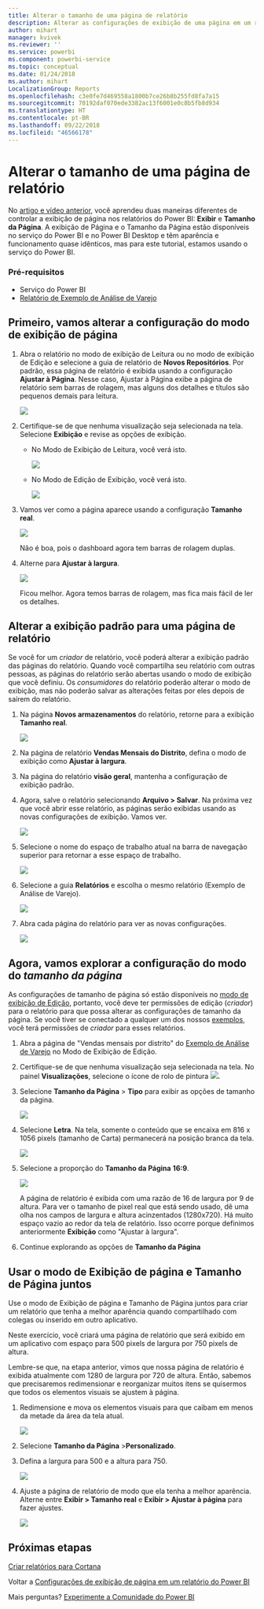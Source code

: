```yaml
---
title: Alterar o tamanho de uma página de relatório
description: Alterar as configurações de exibição de uma página em um relatório do Power BI
author: mihart
manager: kvivek
ms.reviewer: ''
ms.service: powerbi
ms.component: powerbi-service
ms.topic: conceptual
ms.date: 01/24/2018
ms.author: mihart
LocalizationGroup: Reports
ms.openlocfilehash: c3e0fe7d469558a1800b7ce26b8b255fd8fa7a15
ms.sourcegitcommit: 70192daf070ede3382ac13f6001e0c8b5fb8d934
ms.translationtype: HT
ms.contentlocale: pt-BR
ms.lasthandoff: 09/22/2018
ms.locfileid: "46566178"
---
```

# <a name="change-the-size-of-a-report-page"></a>Alterar o tamanho de uma página de relatório
No [artigo e vídeo anterior](../power-bi-report-display-settings.md), você aprendeu duas maneiras diferentes de controlar a exibição de página nos relatórios do Power BI: **Exibir** e **Tamanho da Página**. A exibição de Página e o Tamanho da Página estão disponíveis no serviço do Power BI e no Power BI Desktop e têm aparência e funcionamento quase idênticos, mas para este tutorial, estamos usando o serviço do Power BI.

### <a name="prerequisites"></a>Pré-requisitos
- Serviço do Power BI   
- [Relatório de Exemplo de Análise de Varejo](../sample-retail-analysis.md)

## <a name="first-lets-change-the-page-view-setting"></a>Primeiro, vamos alterar a configuração do modo de exibição de página

1. Abra o relatório no modo de exibição de Leitura ou no modo de exibição de Edição e selecione a guia de relatório de **Novos Repositórios**. Por padrão, essa página de relatório é exibida usando a configuração **Ajustar à Página**.  Nesse caso, Ajustar à Página exibe a página de relatório sem barras de rolagem, mas alguns dos detalhes e títulos são pequenos demais para leitura.

   ![](media/end-user-report-view/pbi_fit_to_page.png)
2. Certifique-se de que nenhuma visualização seja selecionada na tela. Selecione **Exibição** e revise as opções de exibição.

   * No Modo de Exibição de Leitura, você verá isto.

     ![](media/end-user-report-view/power-bi-page-view-menu-new.png)
   * No Modo de Edição de Exibição, você verá isto.

     ![](media/end-user-report-view/power-bi-view-editing-view.png)

3. Vamos ver como a página aparece usando a configuração **Tamanho real**.

   ![](media/end-user-report-view/power-bi-actal-size2.png)

   Não é boa, pois o dashboard agora tem barras de rolagem duplas.
4. Alterne para **Ajustar à largura**.

   ![](media/end-user-report-view/pbi_fit_to_width.png)

   Ficou melhor. Agora temos barras de rolagem, mas fica mais fácil de ler os detalhes.

## <a name="change-the-default-view-for-a-report-page"></a>Alterar a exibição padrão para uma página de relatório
Se você for um *criador* de relatório, você poderá alterar a exibição padrão das páginas do relatório. Quando você compartilha seu relatório com outras pessoas, as páginas do relatório serão abertas usando o modo de exibição que você definiu. Os *consumidores* do relatório poderão alterar o modo de exibição, mas não poderão salvar as alterações feitas por eles depois de saírem do relatório.

1. Na página **Novos armazenamentos** do relatório, retorne para a exibição **Tamanho real**.

   ![](media/end-user-report-view/power-bi-actual-size.png)

2. Na página de relatório **Vendas Mensais do Distrito**, defina o modo de exibição como **Ajustar à largura**.

3. Na página do relatório **visão geral**, mantenha a configuração de exibição padrão.

4. Agora, salve o relatório selecionando **Arquivo > Salvar**. Na próxima vez que você abrir esse relatório, as páginas serão exibidas usando as novas configurações de exibição. Vamos ver.

   ![](media/end-user-report-view/power-bi-save.png)
3. Selecione o nome do espaço de trabalho atual na barra de navegação superior para retornar a esse espaço de trabalho.  

   ![](media/end-user-report-view/power-bi-my-workspace.png)
4. Selecione a guia **Relatórios** e escolha o mesmo relatório (Exemplo de Análise de Varejo).

    ![](media/end-user-report-view/power-bi-new-report2.png)
5. Abra cada página do relatório para ver as novas configurações.

   ![](media/end-user-report-view/power-bi-page-view.gif)

## <a name="now-lets-explore-the-page-size-setting"></a>Agora, vamos explorar a configuração do modo do *tamanho da página*
As configurações de tamanho de página só estão disponíveis no [modo de exibição de Edição](../service-interact-with-a-report-in-editing-view.md), portanto, você deve ter permissões de edição (*criador*) para o relatório para que possa alterar as configurações de tamanho da página. Se você tiver se conectado a qualquer um dos nossos [exemplos](../sample-datasets.md), você terá permissões de *criador* para esses relatórios.

1. Abra a página de "Vendas mensais por distrito" do [Exemplo de Análise de Varejo](../sample-retail-analysis.md) no Modo de Exibição de Edição.
2. Certifique-se de que nenhuma visualização seja selecionada na tela.  No painel **Visualizações**, selecione o ícone de rolo de pintura ![](media/end-user-report-view/power-bi-paintroller.png).
3. Selecione **Tamanho da Página** &gt; **Tipo** para exibir as opções de tamanho da página.

   ![](media/end-user-report-view/power-bi-page-size-menu-new.png)
4. Selecione **Letra**.  Na tela, somente o conteúdo que se encaixa em 816 x 1056 pixels (tamanho de Carta) permanecerá na posição branca da tela.

   ![](media/end-user-report-view/power-bi-letter-new.png)
5. Selecione a proporção do **Tamanho da Página** **16:9**.

   ![](media/end-user-report-view/power-bi-16-to-9-new.png)

   A página de relatório é exibida com uma razão de 16 de largura por 9 de altura. Para ver o tamanho de pixel real que está sendo usado, dê uma olha nos campos de largura e altura acinzentados (1280x720). Há muito espaço vazio ao redor da tela de relatório. Isso ocorre porque definimos anteriormente **Exibição** como "Ajustar à largura".
7. Continue explorando as opções de **Tamanho da Página**

## <a name="use-page-view-and-page-size-together"></a>Usar o modo de Exibição de página e Tamanho de Página juntos
Use o modo de Exibição de página e Tamanho de Página juntos para criar um relatório que tenha a melhor aparência quando compartilhado com colegas ou inserido em outro aplicativo.

Neste exercício, você criará uma página de relatório que será exibido em um aplicativo com espaço para 500 pixels de largura por 750 pixels de altura.

Lembre-se que, na etapa anterior, vimos que nossa página de relatório é exibida atualmente com 1280 de largura por 720 de altura. Então, sabemos que precisaremos redimensionar e reorganizar muitos itens se quisermos que todos os elementos visuais se ajustem à página.

1. Redimensione e mova os elementos visuais para que caibam em menos da metade da área da tela atual.

    ![](media/end-user-report-view/power-bi-custom-view.gif)
2. Selecione **Tamanho da Página**  &gt;**Personalizado**.
3. Defina a largura para 500 e a altura para 750.

    ![](media/end-user-report-view/power-bi-custom-new.png)
4. Ajuste a página de relatório de modo que ela tenha a melhor aparência. Alterne entre **Exibir > Tamanho real** e **Exibir > Ajustar à página** para fazer ajustes.

    ![](media/end-user-report-view/power-bi-final-new.png)

## <a name="next-steps"></a>Próximas etapas
[Criar relatórios para Cortana](../service-cortana-answer-cards.md)

Voltar a [Configurações de exibição de página em um relatório do Power BI](../power-bi-report-display-settings.md)

Mais perguntas? [Experimente a Comunidade do Power BI](http://community.powerbi.com/)
